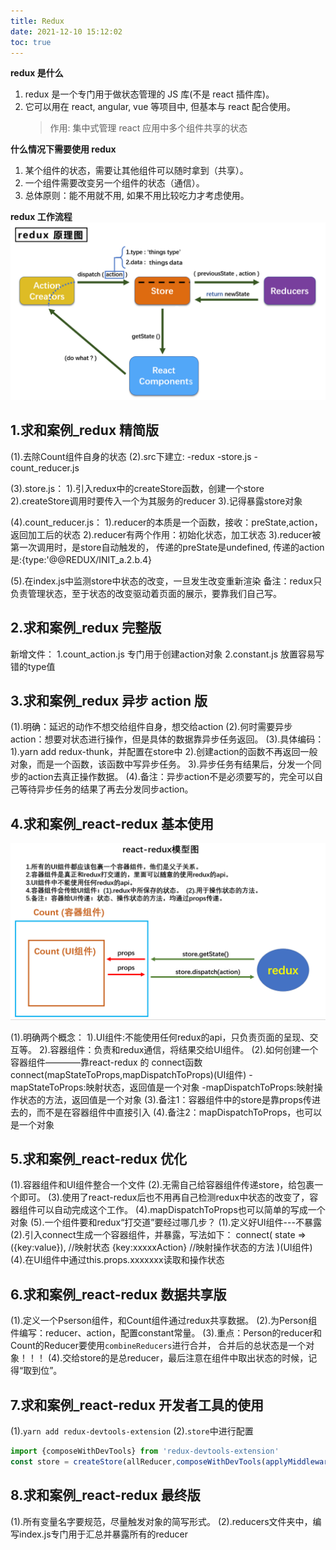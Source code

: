 ```yaml
---
title: Redux
date: 2021-12-10 15:12:02
toc: true
---
```


**redux 是什么**

1. redux 是一个专门用于做状态管理的 JS 库(不是 react 插件库)。
2. 它可以用在 react, angular, vue 等项目中, 但基本与 react 配合使用。
   > 作用: 集中式管理 react 应用中多个组件共享的状态

**什么情况下需要使用 redux**

1. 某个组件的状态，需要让其他组件可以随时拿到（共享）。
2. 一个组件需要改变另一个组件的状态（通信）。
3. 总体原则：能不用就不用, 如果不用比较吃力才考虑使用。

**redux 工作流程**
![redux工作流程](/assets/reactImg/reactAllImg/redux.png "redux")

## 1.求和案例\_redux 精简版

(1).去除Count组件自身的状态
(2).src下建立:
    -redux
      -store.js
      -count_reducer.js

(3).store.js：
  1).引入redux中的createStore函数，创建一个store
  2).createStore调用时要传入一个为其服务的reducer
  3).记得暴露store对象

(4).count_reducer.js：
  1).reducer的本质是一个函数，接收：preState,action，返回加工后的状态
  2).reducer有两个作用：初始化状态，加工状态
  3).reducer被第一次调用时，是store自动触发的，
          传递的preState是undefined,
          传递的action是:{type:'@@REDUX/INIT_a.2.b.4}

(5).在index.js中监测store中状态的改变，一旦发生改变重新渲染<App/>
备注：redux只负责管理状态，至于状态的改变驱动着页面的展示，要靠我们自己写。

## 2.求和案例\_redux 完整版
新增文件：
  1.count_action.js 专门用于创建action对象
  2.constant.js 放置容易写错的type值

## 3.求和案例\_redux 异步 action 版

(1).明确：延迟的动作不想交给组件自身，想交给action
(2).何时需要异步action：想要对状态进行操作，但是具体的数据靠异步任务返回。
(3).具体编码：
  1).yarn add redux-thunk，并配置在store中
  2).创建action的函数不再返回一般对象，而是一个函数，该函数中写异步任务。
  3).异步任务有结果后，分发一个同步的action去真正操作数据。
(4).备注：异步action不是必须要写的，完全可以自己等待异步任务的结果了再去分发同步action。

## 4.求和案例\_react-redux 基本使用

![react-redux](/assets/reactImg/reactAllImg/react-redux.png "react-redux")

(1).明确两个概念：
  1).UI组件:不能使用任何redux的api，只负责页面的呈现、交互等。
  2).容器组件：负责和redux通信，将结果交给UI组件。
(2).如何创建一个容器组件————靠react-redux 的 connect函数
  connect(mapStateToProps,mapDispatchToProps)(UI组件)
    -mapStateToProps:映射状态，返回值是一个对象
    -mapDispatchToProps:映射操作状态的方法，返回值是一个对象
(3).备注1：容器组件中的store是靠props传进去的，而不是在容器组件中直接引入
(4).备注2：mapDispatchToProps，也可以是一个对象

## 5.求和案例\_react-redux 优化

(1).容器组件和UI组件整合一个文件
(2).无需自己给容器组件传递store，给<App/>包裹一个<Provider store={store}>即可。
(3).使用了react-redux后也不用再自己检测redux中状态的改变了，容器组件可以自动完成这个工作。
(4).mapDispatchToProps也可以简单的写成一个对象
(5).一个组件要和redux“打交道”要经过哪几步？
  (1).定义好UI组件---不暴露
  (2).引入connect生成一个容器组件，并暴露，写法如下：
    connect(
      state => ({key:value}), //映射状态
      {key:xxxxxAction} //映射操作状态的方法
    )(UI组件)
  (4).在UI组件中通过this.props.xxxxxxx读取和操作状态

## 6.求和案例\_react-redux 数据共享版

(1).定义一个Pserson组件，和Count组件通过redux共享数据。
(2).为Person组件编写：reducer、action，配置constant常量。
(3).重点：Person的reducer和Count的Reducer要使用`combineReducers`进行合并，
    合并后的总状态是一个对象！！！
(4).交给store的是总reducer，最后注意在组件中取出状态的时候，记得“取到位”。

## 7.求和案例\_react-redux 开发者工具的使用

(1).`yarn add redux-devtools-extension`
(2).`store`中进行配置
```js
import {composeWithDevTools} from 'redux-devtools-extension'
const store = createStore(allReducer,composeWithDevTools(applyMiddleware(thunk)))
```

## 8.求和案例\_react-redux 最终版
  (1).所有变量名字要规范，尽量触发对象的简写形式。
  (2).reducers文件夹中，编写index.js专门用于汇总并暴露所有的reducer
